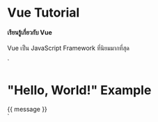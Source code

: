 # Vue Tutorial

#### เรียนรู้เกี่ยวกับ Vue

Vue เป็น JavaScript Framework ที่นิยมมากที่สุด



`<h1>"Hello, World!" Example</h1>

<div id="app">{{ message }}</div>`

